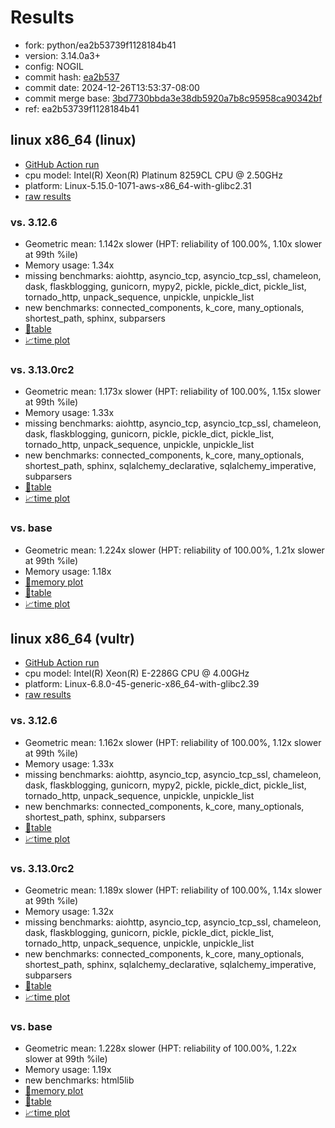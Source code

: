 # Results

- fork: python/ea2b53739f1128184b41
- version: 3.14.0a3+
- config: NOGIL
- commit hash: [ea2b537](https://github.com/python/cpython/commit/ea2b537)
- commit date: 2024-12-26T13:53:37-08:00
- commit merge base: [3bd7730bbda3e38db5920a7b8c95958ca90342bf](https://github.com/python/cpython/commit/3bd7730bbda3e38db5920a7b8c95958ca90342bf)
- ref: ea2b53739f1128184b41

## linux x86_64 (linux)

- [GitHub Action run](https://github.com/facebookexperimental/free-threading-benchmarking/actions/runs/12509857094)
- cpu model: Intel(R) Xeon(R) Platinum 8259CL CPU @ 2.50GHz
- platform: Linux-5.15.0-1071-aws-x86_64-with-glibc2.31
- [raw results](bm-20241226-linux-x86_64-python-ea2b53739f1128184b41-3.14.0a3%2B-ea2b537.json)

### vs. 3.12.6

- Geometric mean: 1.142x slower (HPT: reliability of 100.00%, 1.10x slower at 99th %ile)
- Memory usage: 1.34x
- missing benchmarks: aiohttp, asyncio_tcp, asyncio_tcp_ssl, chameleon, dask, flaskblogging, gunicorn, mypy2, pickle, pickle_dict, pickle_list, tornado_http, unpack_sequence, unpickle, unpickle_list
- new benchmarks: connected_components, k_core, many_optionals, shortest_path, sphinx, subparsers
- [📄table](bm-20241226-linux-x86_64-python-ea2b53739f1128184b41-3.14.0a3%2B-ea2b537-vs-3.12.6.md)
- [📈time plot](bm-20241226-linux-x86_64-python-ea2b53739f1128184b41-3.14.0a3%2B-ea2b537-vs-3.12.6.svg)

### vs. 3.13.0rc2

- Geometric mean: 1.173x slower (HPT: reliability of 100.00%, 1.15x slower at 99th %ile)
- Memory usage: 1.33x
- missing benchmarks: aiohttp, asyncio_tcp, asyncio_tcp_ssl, chameleon, dask, flaskblogging, gunicorn, pickle, pickle_dict, pickle_list, tornado_http, unpack_sequence, unpickle, unpickle_list
- new benchmarks: connected_components, k_core, many_optionals, shortest_path, sphinx, sqlalchemy_declarative, sqlalchemy_imperative, subparsers
- [📄table](bm-20241226-linux-x86_64-python-ea2b53739f1128184b41-3.14.0a3%2B-ea2b537-vs-3.13.0rc2.md)
- [📈time plot](bm-20241226-linux-x86_64-python-ea2b53739f1128184b41-3.14.0a3%2B-ea2b537-vs-3.13.0rc2.svg)

### vs. base

- Geometric mean: 1.224x slower (HPT: reliability of 100.00%, 1.21x slower at 99th %ile)
- Memory usage: 1.18x
- [🧠memory plot](bm-20241226-linux-x86_64-python-ea2b53739f1128184b41-3.14.0a3%2B-ea2b537-vs-base-mem.svg)
- [📄table](bm-20241226-linux-x86_64-python-ea2b53739f1128184b41-3.14.0a3%2B-ea2b537-vs-base.md)
- [📈time plot](bm-20241226-linux-x86_64-python-ea2b53739f1128184b41-3.14.0a3%2B-ea2b537-vs-base.svg)

## linux x86_64 (vultr)

- [GitHub Action run](https://github.com/facebookexperimental/free-threading-benchmarking/actions/runs/12509857094)
- cpu model: Intel(R) Xeon(R) E-2286G CPU @ 4.00GHz
- platform: Linux-6.8.0-45-generic-x86_64-with-glibc2.39
- [raw results](bm-20241226-vultr-x86_64-python-ea2b53739f1128184b41-3.14.0a3%2B-ea2b537.json)

### vs. 3.12.6

- Geometric mean: 1.162x slower (HPT: reliability of 100.00%, 1.12x slower at 99th %ile)
- Memory usage: 1.33x
- missing benchmarks: aiohttp, asyncio_tcp, asyncio_tcp_ssl, chameleon, dask, flaskblogging, gunicorn, mypy2, pickle, pickle_dict, pickle_list, tornado_http, unpack_sequence, unpickle, unpickle_list
- new benchmarks: connected_components, k_core, many_optionals, shortest_path, sphinx, subparsers
- [📄table](bm-20241226-vultr-x86_64-python-ea2b53739f1128184b41-3.14.0a3%2B-ea2b537-vs-3.12.6.md)
- [📈time plot](bm-20241226-vultr-x86_64-python-ea2b53739f1128184b41-3.14.0a3%2B-ea2b537-vs-3.12.6.svg)

### vs. 3.13.0rc2

- Geometric mean: 1.189x slower (HPT: reliability of 100.00%, 1.14x slower at 99th %ile)
- Memory usage: 1.32x
- missing benchmarks: aiohttp, asyncio_tcp, asyncio_tcp_ssl, chameleon, dask, flaskblogging, gunicorn, pickle, pickle_dict, pickle_list, tornado_http, unpack_sequence, unpickle, unpickle_list
- new benchmarks: connected_components, k_core, many_optionals, shortest_path, sphinx, sqlalchemy_declarative, sqlalchemy_imperative, subparsers
- [📄table](bm-20241226-vultr-x86_64-python-ea2b53739f1128184b41-3.14.0a3%2B-ea2b537-vs-3.13.0rc2.md)
- [📈time plot](bm-20241226-vultr-x86_64-python-ea2b53739f1128184b41-3.14.0a3%2B-ea2b537-vs-3.13.0rc2.svg)

### vs. base

- Geometric mean: 1.228x slower (HPT: reliability of 100.00%, 1.22x slower at 99th %ile)
- Memory usage: 1.19x
- new benchmarks: html5lib
- [🧠memory plot](bm-20241226-vultr-x86_64-python-ea2b53739f1128184b41-3.14.0a3%2B-ea2b537-vs-base-mem.svg)
- [📄table](bm-20241226-vultr-x86_64-python-ea2b53739f1128184b41-3.14.0a3%2B-ea2b537-vs-base.md)
- [📈time plot](bm-20241226-vultr-x86_64-python-ea2b53739f1128184b41-3.14.0a3%2B-ea2b537-vs-base.svg)

